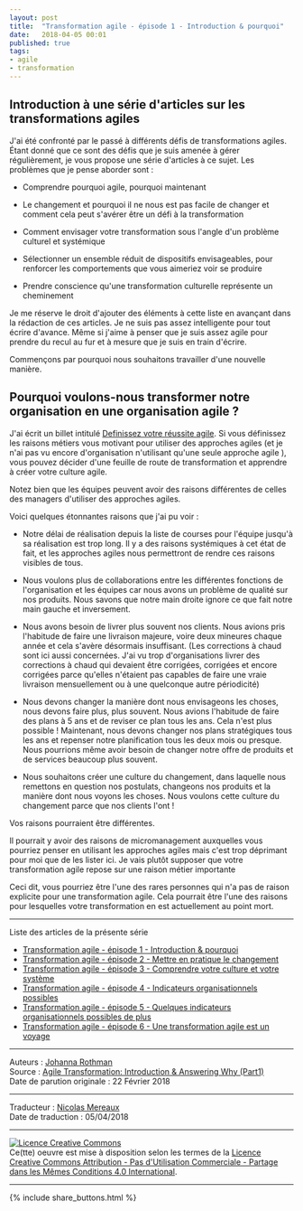 ```yaml
---
layout: post
title:  "Transformation agile - épisode 1 - Introduction & pourquoi"
date:   2018-04-05 00:01
published: true
tags:
- agile
- transformation
---
```


## Introduction à une série d'articles sur les transformations agiles

J'ai été confronté par le passé à différents défis de transformations agiles. Étant donné que ce sont des défis que je suis amenée à gérer régulièrement, je vous propose une série d'articles à ce sujet. Les problèmes que je pense aborder sont :  

* Comprendre pourquoi agile, pourquoi maintenant

* Le changement et pourquoi il ne nous est pas facile de changer et comment cela peut s'avérer être un défi à la transformation

* Comment envisager votre transformation sous l'angle d'un problème culturel et systémique

* Sélectionner un ensemble réduit de dispositifs envisageables, pour renforcer les comportements que vous aimeriez voir se produire

* Prendre conscience qu'une transformation culturelle représente un cheminement

Je me réserve le droit d'ajouter des éléments à cette liste en avançant dans la rédaction de ces articles. Je ne suis pas assez intelligente pour tout écrire d'avance. Même si j'aime à penser que je suis assez agile pour prendre du recul au fur et à mesure que je suis en train d'écrire.

Commençons par pourquoi nous souhaitons travailler d'une nouvelle manière.

## Pourquoi voulons-nous transformer notre organisation en une organisation agile ?

 J'ai écrit un billet intitulé [Definissez votre réussite agile](http://www.les-traducteurs-agiles.org/2018/03/27/definissez-vos-criteres-de-reussite-agiles.html). Si vous définissez les raisons métiers vous motivant pour utiliser des approches agiles (et je n'ai pas vu encore d'organisation n'utilisant qu'une seule approche agile ), vous pouvez décider d'une feuille de route de transformation et apprendre à créer votre culture agile.

Notez bien que les équipes peuvent avoir des raisons différentes de celles des managers d'utiliser des approches agiles.

Voici quelques étonnantes raisons que j'ai pu voir :

* Notre délai de réalisation depuis la liste de courses pour l'équipe jusqu'à sa réalisation est trop long. Il y a des raisons systémiques à cet état de fait, et les approches agiles nous permettront de rendre ces raisons visibles de tous.

* Nous voulons plus de collaborations entre les différentes fonctions de l'organisation et les équipes car nous avons un problème de qualité sur nos produits. Nous savons que notre main droite ignore ce que fait notre main gauche et inversement.

* Nous avons besoin de livrer plus souvent nos clients. Nous avions pris l'habitude de faire une livraison majeure, voire deux mineures chaque année et cela s'avère désormais insuffisant. (Les corrections à chaud sont ici aussi concernées. J'ai vu trop d'organisations livrer des corrections à chaud qui devaient être corrigées, corrigées et encore corrigées parce qu'elles n'étaient pas capables de faire une vraie livraison mensuellement ou à une quelconque autre périodicité)

* Nous devons changer la manière dont nous envisageons les choses, nous devons faire plus, plus souvent. Nous avions l'habitude de faire des plans à 5 ans et de reviser ce plan tous les ans. Cela n'est plus possible ! Maintenant, nous devons changer nos plans stratégiques tous les ans et repenser notre planification tous les deux mois ou presque. Nous pourrions même avoir besoin de changer notre offre de produits et de services beaucoup plus souvent.  

* Nous souhaitons créer une culture du changement, dans laquelle nous remettons en question nos postulats, changeons nos produits et la manière dont nous voyons les choses. Nous voulons cette culture du changement parce que nos clients l'ont !

Vos raisons pourraient être différentes.

Il pourrait y avoir des raisons de micromanagement auxquelles vous pourriez penser en utilisant les approches agiles mais c'est trop déprimant pour moi que de les lister ici. Je vais plutôt supposer que votre transformation agile repose sur une raison métier importante

Ceci dit, vous pourriez être l'une des rares personnes qui n'a pas de raison explicite pour une transformation agile. Cela pourrait être l'une des raisons pour lesquelles votre transformation en est actuellement au point mort.

---

Liste des articles de la présente série

* [Transformation agile - épisode 1 - Introduction & pourquoi](http://www.les-traducteurs-agiles.org/2018/04/05/transformation-agile-pourquoi.html)
* [Transformation agile - épisode 2 - Mettre en pratique le changement](http://www.les-traducteurs-agiles.org/2018/04/12/transformation-agile-mettre-en-pratique-le-changement.html)
* [Transformation agile - épisode 3 - Comprendre votre culture et votre système](http://www.les-traducteurs-agiles.org/2018/05/02/transformation-agile-systeme-et-culture.html)
* [Transformation agile - épisode 4 - Indicateurs organisationnels possibles](http://www.les-traducteurs-agiles.org/2018/05/24/transformation-agile-indicateurs-organisationnels-possibles.html)
* [Transformation agile - épisode 5 - Quelques indicateurs organisationnels possibles de plus](http://www.les-traducteurs-agiles.org/2018/06/26/transformation-agile-episode-5-quelques-indicateurs-organisationnels-possibles-de-plus.html)
* [Transformation agile - épisode 6 - Une transformation agile est un voyage](http://www.les-traducteurs-agiles.org/2018/07/14/transformation-agile-episode-6-une-transformation-agile-est-un-voyage.html)



---
Auteurs : [Johanna Rothman](https://www.createadaptablelife.com/about)  
Source : [Agile Transformation: Introduction & Answering Why (Part1)](https://www.jrothman.com/mpd/agile/2018/02/agile-transformation-introduction-answering-part1/)  
Date de parution originale : 22 Février 2018  

---
Traducteur : [Nicolas Mereaux](http://www.les-traducteurs-agiles.org/traducteurs/)  
Date de traduction : 05/04/2018  

---

<a rel="license" href="http://creativecommons.org/licenses/by-nc-sa/4.0/"><img alt="Licence Creative Commons" style="border-width:0" src="http://i.creativecommons.org/l/by-nc-sa/4.0/88x31.png" /></a><br />Ce(tte) oeuvre est mise à disposition selon les termes de la <a rel="license" href="http://creativecommons.org/licenses/by-nc-sa/4.0/">Licence Creative Commons Attribution - Pas d'Utilisation Commerciale - Partage dans les Mêmes Conditions 4.0 International</a>.

---

{% include share_buttons.html %}

